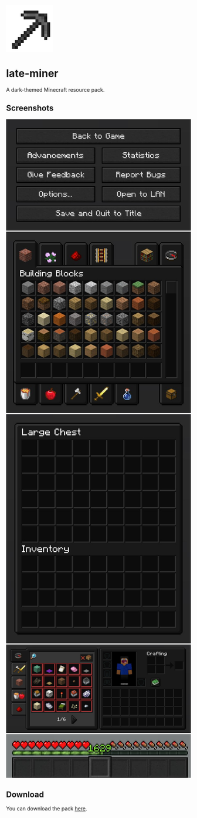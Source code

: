 ![Logo](screenshots/logo.png)
# late-miner
A dark-themed Minecraft resource pack.


## Screenshots
![Screenshot](screenshots/screenshot1.jpg)
![Screenshot](screenshots/screenshot2.jpg)
![Screenshot](screenshots/screenshot3.jpg)
![Screenshot](screenshots/screenshot4.jpg)
![Screenshot](screenshots/screenshot5.jpg)

## Download
You can download the pack [here](https://github.com/jadc/late-miner/raw/master/late%20miner.zip).
